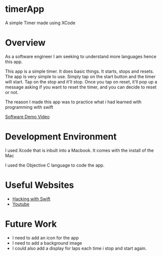 # timerApp
A simple Timer made using XCode
# Overview

As a software engineer I am seeking to understand more languages hence this app. 

This app is a simple timer. It does basic things. It starts, stops and resets. The app is very simple to use. Simply tap on the start button and the timer will start. Tap on the stop and it'll stop. Once you tap on reset, it'll pop up a message asking if you want to reset the timer, and you can decide to reset or not.

The reason I made this app was to practice what i had learned with programming with swift


[Software Demo Video](https://youtu.be/F70G4kSJlng)

# Development Environment

I used Xcode that is inbult into a Macbook. It comes with the install of the Mac

I used the Objective C language to code the app. 

# Useful Websites

* [Hacking with Swift](https://www.hackingwithswift.com/articles/117/the-ultimate-guide-to-timer)
* [Youtube](https://www.youtube.com/watch?v=3TbdoVhgQmE)

# Future Work
* I need to add an icon for the app
* I need to add a background image
* I could also add a display for laps each time i stop and start again. 

